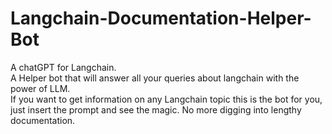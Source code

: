 # Langchain-Documentation-Helper-Bot
A chatGPT for Langchain.  
A Helper bot that will answer all your queries about langchain with the power of LLM.  
If you want to get information on any Langchain topic this is the bot for you, just insert the prompt and see the magic. No more digging into lengthy documentation.  

